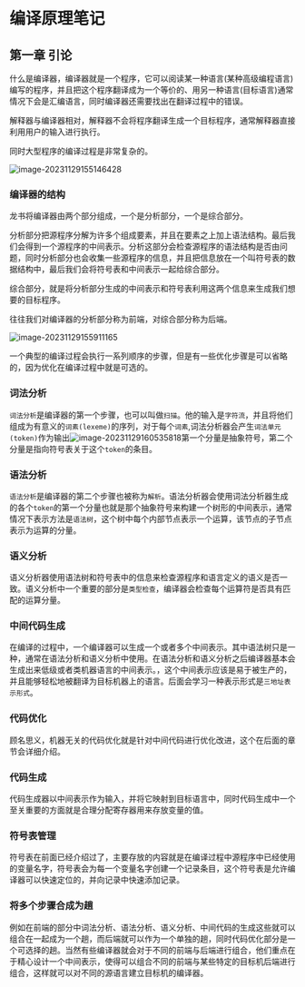 # 编译原理笔记

## 第一章 引论

什么是编译器，编译器就是一个程序，它可以阅读某一种语言(某种高级编程语言)编写的程序，并且把这个程序翻译成为一个等价的、用另一种语言(目标语言)通常情况下会是汇编语言，同时编译器还需要找出在翻译过程中的错误。

解释器与编译器相对，解释器不会将程序翻译生成一个目标程序，通常解释器直接利用用户的输入进行执行。

同时大型程序的编译过程是非常复杂的。

![image-20231129155146428](C:\Users\29847\AppData\Roaming\Typora\typora-user-images\image-20231129155146428.png)

### 编译器的结构

龙书将编译器由两个部分组成，一个是分析部分，一个是综合部分。

分析部分把源程序分解为许多个组成要素，并且在要素之上加上语法结构。最后我们会得到一个源程序的中间表示。分析这部分会检查源程序的语法结构是否由问题，同时分析部分也会收集一些源程序的信息，并且把信息放在一个叫符号表的数据结构中，最后我们会将符号表和中间表示一起给综合部分。

综合部分，就是将分析部分生成的中间表示和符号表利用这两个信息来生成我们想要的目标程序。

往往我们对编译器的分析部分称为前端，对综合部分称为后端。

![image-20231129155911165](C:\Users\29847\AppData\Roaming\Typora\typora-user-images\image-20231129155911165.png)

一个典型的编译过程会执行一系列顺序的步骤，但是有一些优化步骤是可以省略的，因为优化在编译过程中就是可选的。

### 词法分析

`词法分析`是编译器的第一个步骤，也可以叫做`扫描`。他的输入是`字符流`，并且将他们组成为有意义的`词素(lexeme)`的序列，对于每个`词素`,词法分析器会产生`词法单元(token)`作为输出![image-20231129160535818](C:\Users\29847\AppData\Roaming\Typora\typora-user-images\image-20231129160535818.png)第一个分量是抽象符号，第二个分量是指向符号表关于这个`token`的条目。

### 语法分析

`语法分析`是编译器的第二个步骤也被称为`解析`。语法分析器会使用词法分析器生成的各个`token`的第一个分量也就是那个抽象符号来构建一个树形的中间表示，通常情况下表示方法是`语法树`，这个树中每个内部节点表示一个运算，该节点的子节点表示为运算的分量。

### 语义分析

语义分析器使用语法树和符号表中的信息来检查源程序和语言定义的语义是否一致。语义分析中一个重要的部分是`类型检查`，编译器会检查每个运算符是否具有匹配的运算分量。

### 中间代码生成

在编译的过程中，一个编译器可以生成一个或者多个中间表示。其中语法树只是一种，通常在语法分析和语义分析中使用。在语法分析和语义分析之后编译器基本会生成出来低级或者类机器语言的中间表示。，这个中间表示应该是易于被生产的，并且能够轻松地被翻译为目标机器上的语言。后面会学习一种表示形式是`三地址表示形式`。

### 代码优化

顾名思义，机器无关的代码优化就是针对中间代码进行优化改进，这个在后面的章节会详细介绍。

### 代码生成

代码生成器以中间表示作为输入，并将它映射到目标语言中，同时代码生成中一个至关重要的方面就是合理分配寄存器用来存放变量的值。

### 符号表管理

符号表在前面已经介绍过了，主要存放的内容就是在编译过程中源程序中已经使用的变量名字，符号表会为每一个变量名字创建一个记录条目，这个符号表是允许编译器可以快速定位的，并向记录中快速添加记录。

### 将多个步骤合成为趟

例如在前端的部分中词法分析、语法分析、语义分析、中间代码的生成这些就可以组合在一起成为一个趟，而后端就可以作为一个单独的趟，同时代码优化部分是一个可选择的趟。当然有些编译器就会对于不同的前端与后端进行组合，他们重点在于精心设计一个中间表示，使得可以组合不同的前端与某些特定的目标机后端进行组合，这样就可以对不同的源语言建立目标机的编译器。



